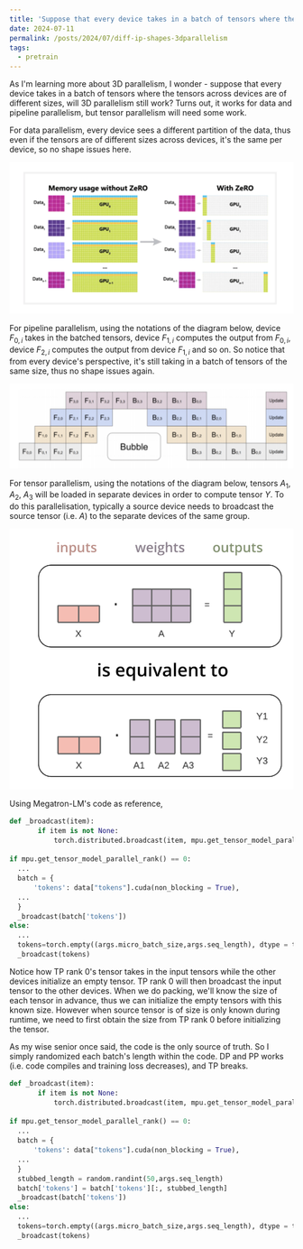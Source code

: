 ```yaml
---
title: 'Suppose that every device takes in a batch of tensors where the tensors across devices are of different sizes, will 3D parallelism still work?'
date: 2024-07-11
permalink: /posts/2024/07/diff-ip-shapes-3dparallelism
tags:
  - pretrain
---
```

As I'm learning more about 3D parallelism, I wonder - suppose that every device takes in a batch of tensors where the tensors across devices are of different sizes, will 3D parallelism still work? Turns out, it works for data and pipeline parallelism, but tensor parallelism will need some work.

For data parallelism, every device sees a different partition of the data, thus even if the tensors are of different sizes across devices, it's the same per device, so no shape issues here.

![Data parallelism](/images/2024-07-11-diff-ip-shapes-3dparallelism/dp.png)

For pipeline parallelism, using the notations of the diagram below, device $F_{0,i}$ takes in the batched tensors, device $F_{1,i}$ computes the output from $F_{0,i}$, device $F_{2,i}$ computes the output from device $F_{1, i}$ and so on. So notice that from every device's perspective, it's still taking in a batch of tensors of the same size, thus no shape issues again.

![Data parallelism](/images/2024-07-11-diff-ip-shapes-3dparallelism/pp.png)

For tensor parallelism, using the notations of the diagram below, tensors $A_1$, $A_2$, $A_3$ will be loaded in separate devices in order to compute tensor $Y$. To do this parallelisation, typically a source device needs to broadcast the source tensor (i.e. $A$) to the separate devices of the same group. 

![Data parallelism](/images/2024-07-11-diff-ip-shapes-3dparallelism/tp.png)

Using Megatron-LM's code as reference,
```py
def _broadcast(item):
       if item is not None:
           torch.distributed.broadcast(item, mpu.get_tensor_model_parallel_src_rank(), group=mpu.get_tensor_model_parallel_group())

if mpu.get_tensor_model_parallel_rank() == 0:
  ...
  batch = {
      'tokens': data["tokens"].cuda(non_blocking = True),
  ...
  }
  _broadcast(batch['tokens'])
else:
  ...
  tokens=torch.empty((args.micro_batch_size,args.seq_length), dtype = torch.int64 , device = torch.cuda.current_device())
  _broadcast(tokens)
```

Notice how TP rank 0's tensor takes in the input tensors while the other devices initialize an empty tensor. TP rank 0 will then broadcast the input tensor to the other devices. When we do packing, we'll know the size of each tensor in advance, thus we can initialize the empty tensors with this known size. However when source tensor is of size is only known during runtime, we need to first obtain the size from TP rank 0 before initializing the tensor.

As my wise senior once said, the code is the only source of truth. So I simply randomized each batch's length within the code. DP and PP works (i.e. code compiles and training loss decreases), and TP breaks.

```py
def _broadcast(item):
       if item is not None:
           torch.distributed.broadcast(item, mpu.get_tensor_model_parallel_src_rank(), group=mpu.get_tensor_model_parallel_group())

if mpu.get_tensor_model_parallel_rank() == 0:
  ...
  batch = {
      'tokens': data["tokens"].cuda(non_blocking = True),
  ...
  }
  stubbed_length = random.randint(50,args.seq_length)
  batch['tokens'] = batch['tokens'][:, stubbed_length]
  _broadcast(batch['tokens'])
else:
  ...
  tokens=torch.empty((args.micro_batch_size,args.seq_length), dtype = torch.int64 , device = torch.cuda.current_device())
  _broadcast(tokens)
```
